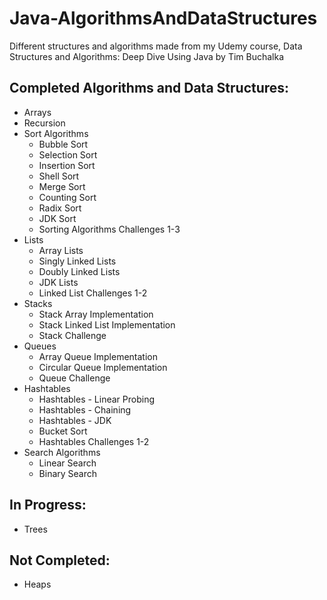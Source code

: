 # Java-AlgorithmsAndDataStructures
Different structures and algorithms made from my Udemy course, Data Structures and Algorithms: Deep Dive Using Java by Tim Buchalka

## Completed Algorithms and Data Structures:
- Arrays
- Recursion
- Sort Algorithms
  - Bubble Sort
  - Selection Sort
  - Insertion Sort
  - Shell Sort
  - Merge Sort
  - Counting Sort
  - Radix Sort
  - JDK Sort
  - Sorting Algorithms Challenges 1-3
- Lists
  - Array Lists 
  - Singly Linked Lists
  - Doubly Linked Lists
  - JDK Lists
  - Linked List Challenges 1-2
- Stacks
  - Stack Array Implementation
  - Stack Linked List Implementation
  - Stack Challenge
- Queues
  - Array Queue Implementation
  - Circular Queue Implementation
  - Queue Challenge
- Hashtables
  - Hashtables - Linear Probing
  - Hashtables - Chaining
  - Hashtables - JDK
  - Bucket Sort
  - Hashtables Challenges 1-2
- Search Algorithms
  - Linear Search
  - Binary Search

## In Progress:
- Trees

## Not Completed:
- Heaps
